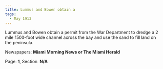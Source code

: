 ```yaml
---  
title: Lummus and Bowen obtain a  
tags:  
  - May 1913  
---  
```

  
Lummus and Bowen obtain a permit from the War Department to dredge a 2 mile 1500-foot wide channel across the bay and use the sand to fill land on the peninsula.  
  
Newspapers: **Miami Morning News or The Miami Herald**  
  
Page: **1**, Section: **N/A** 
